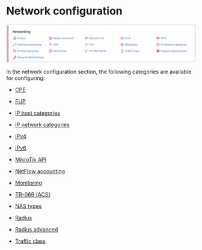 Network configuration
=====================

![Network](network.png)

In the network configuration section, the following categories are available for configuring:

* [CPE](configuration/network/cpe/cpe.md)

* [FUP](configuration/network/fup/fup.md)

* [IP host categories](configuration/network/ip_host_categories/ip_host_categories.md)

* [IP network categories](configuration/network/ip_network_categories/ip_network_categories.md)

* [IPv4](configuration/network/ipv4/ipv4.md)

* [IPv6](configuration/network/ipv6/ipv6.md)

* [MikroTik API](configuration/network/mikrotik_api/mikrotik_api.md)

* [NetFlow accounting](configuration/network/netflow_accounting/netflow_accounting.md)

* [Monitoring](configuration/network/monitoring_config/monitoring_config.md)

* [TR-069 (ACS)](networking/tr069_acs/tr069_acs.md)

* [NAS types](configuration/network/nas_types/nas_types.md)

* [Radius](configuration/network/radius/radius.md)

* [Radius advanced](configuration/network/radius_extended/radius_extended.md)

* [Traffic class](configuration/network/traffic_class/traffic_class.md)
